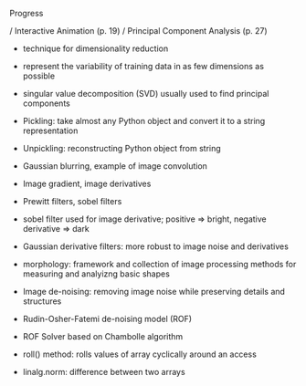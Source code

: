 Progress

/ Interactive Animation (p. 19)
/ Principal Component Analysis (p. 27)
* technique for dimensionality reduction
* represent the variability of training data in as few dimensions as possible
* singular value decomposition (SVD) usually used to find principal components

* Pickling: take almost any Python object and convert it to a string representation
* Unpickling: reconstructing Python object from string
* Gaussian blurring, example of image convolution
* Image gradient, image derivatives
* Prewitt filters, sobel filters
* sobel filter used for image derivative; positive => bright, negative derivative => dark
* Gaussian derivative filters: more robust to image noise and derivatives
* morphology: framework and collection of image processing methods for measuring and analyizng basic shapes
* Image de-noising: removing image noise while preserving details and structures
* Rudin-Osher-Fatemi de-noising model (ROF)
* ROF Solver based on Chambolle algorithm
* roll() method: rolls values of array cyclically around an access
* linalg.norm: difference between two arrays